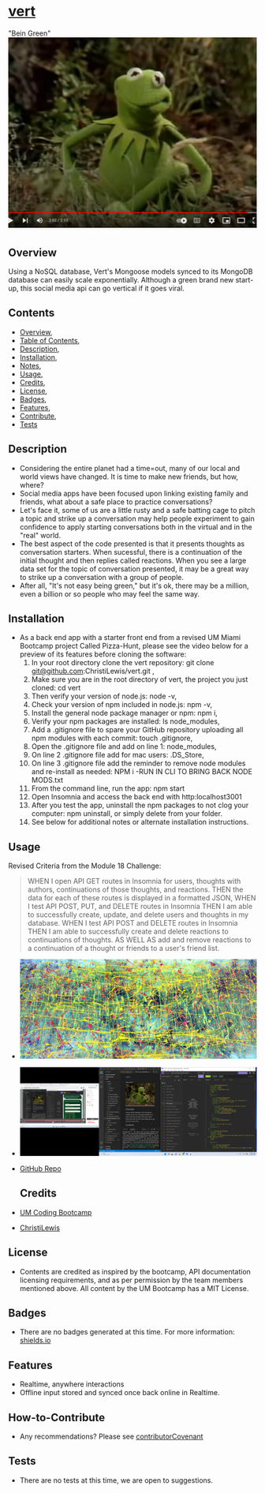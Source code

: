 # [vert](https://www.merriam-webster.com/dictionary/vert)
"Bein Green"
[![Watch](./public/assets/images/bein-green.png)]( https://youtu.be/rRZ-IxZ46ng)

## Overview
Using a NoSQL database, Vert's Mongoose models synced to its MongoDB database can easily scale exponentially.  Although a green brand new start-up, this social media api can go vertical if it goes viral.

## Contents
  * [Overview](#overview),
  * [Table of Contents](#contents),
  * [Description](#description),
  * [Installation](#installation),
  * [Notes](#notes),
  * [Usage](#usage),
  * [Credits](#credits),
  * [License](#license),
  * [Badges](#badges),
  * [Features](#features),
  * [Contribute](#contribute),
  * [Tests](#tests)

  ## Description
  * Considering the entire planet had a time=out, many of our local and world views have changed. It is time to make new friends, but how, where?
  * Social media apps have been focused upon linking existing family and friends, what about a safe place to practice conversations?
  * Let's face it, some of us are a little rusty and a safe batting cage to pitch a topic and strike up a conversation may help people experiment to gain confidence to apply starting conversations both in the virtual and in the "real" world.
  * The best aspect of the code presented is that it presents thoughts as conversation starters.  When sucessful, there is a continuation of the initial thought and then replies called reactions. When you see a large data set for the topic of conversation presented, it may be a great way to strike up a conversation with a group of people.
  * After all, "It's not easy being green," but it's ok, there may be a million, even a billion or so people who may feel the same way.

  ## Installation
  * As a back end app with a starter front end from a revised UM Miami Bootcamp project Called Pizza-Hunt, please see the video below for a preview of its features before cloning the software:
    1) In your root directory clone the vert repository: git clone git@github.com:ChristiLewis/vert.git ,
    2) Make sure you are in the root directory of vert, the project you just cloned: cd vert 
    3) Then verify your version of node.js: node -v,
    4) Check your version of npm included in node.js: npm -v,
    5) Install the general node package manager or npm: npm i,
    6) Verify your npm packages are installed: ls node_modules,
    7) Add a .gitignore file to spare your GitHub repository uploading all npm modules with each commit: touch .gitignore,
    8) Open the .gitignore file and add on line 1: node_modules,
    9) On line 2 .gitignore file add for mac users: .DS_Store,
    10) On line 3 .gitignore file add the reminder to remove node modules and re-install as needed: NPM i -RUN IN CLI TO BRING BACK NODE MODS.txt
    11) From the command line, run the app: npm start
    12) Open Insomnia and access the back end with http:localhost3001
    13) After you test the app, uninstall the npm packages to not clog your computer: npm uninstall, or simply delete from your folder.
    14) See below for additional notes or alternate installation instructions.

## Usage

Revised Criteria from the Module 18 Challenge:
>WHEN I open API GET routes in Insomnia for users, thoughts with authors, continuations of those thoughts, and reactions.
THEN the data for each of these routes is displayed in a formatted JSON,
WHEN I test API POST, PUT, and DELETE routes in Insomnia
THEN I am able to successfully create, update, and delete users and thoughts in my database.
WHEN I test API POST and DELETE routes in Insomnia
THEN I am able to successfully create and delete reactions to continuations of thoughts.
AS WELL AS add and remove reactions to a continuation of a thought or friends to a user's friend list.
>

  * ![Preview Image](./public/assets/images/header-bg.jpg)
  * [![Watch the video](./public/assets/images/header-horiz.jpg)]( https://youtu.be/tlxcVjjKCMw)

  * [GitHub Repo](https://github.com/ChristiLewis/vert)

    ## Credits
  * [UM Coding Bootcamp](https://bootcamp.miami.edu/coding/)
  * [ChristiLewis](https://github.com/ChristiLewis)

## License
* Contents are credited as inspired by the bootcamp, API documentation licensing requirements, and as per permission by the team members mentioned above. All content by the UM Bootcamp has a MIT License.

## Badges
* There are no badges generated at this time. For more information: [shields.io](https://shields.io/)

## Features
* Realtime, anywhere interactions
* Offline input stored and synced once back online in Realtime.

## How-to-Contribute
* Any recommendations?  Please see [contributorCovenant](https://www.contributor-covenant.org)

## Tests
* There are no tests at this time, we are open to suggestions.
  